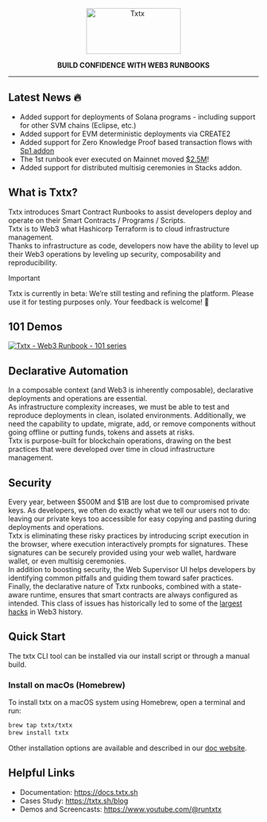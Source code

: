 <div align="center">

<picture>
  <source media="(prefers-color-scheme: dark)" srcset="https://raw.githubusercontent.com/txtx/txtx/main/doc/assets/dark-theme.png">
  <source media="(prefers-color-scheme: light)" srcset="https://raw.githubusercontent.com/txtx/txtx/main/doc/assets/light-theme.png">
  <img alt="Txtx" width="190" height="92" style="max-width: 100%;">
</picture>

**BUILD CONFIDENCE WITH WEB3 RUNBOOKS**
______________________________________________________________________

<!-- [![License](https://img.shields.io/badge/License-Apache2-blue)](/LICENSE) -->
<!-- [![chat](https://img.shields.io/discord/1179456777406922913?logo=discord&logoColor=white&color=%235765F2)](https://discord.gg/rqXmWsn2ja) -->
</div>

## Latest News 🔥

- Added support for deployments of Solana programs - including support for other SVM chains (Eclipse, etc.)
- Added support for EVM deterministic deployments via CREATE2
- Added support for Zero Knowledge Proof based transaction flows with [Sp1 addon](https://github.com/txtx/txtx/pull/140)
- The 1st runbook ever executed on Mainnet moved [$2.5M](https://explorer.hiro.so/txid/70f0b5d238fae566756526678939307b18673bd864b6d74eb5f050b3f8226855?chain=mainnet&api=https://api.hiro.so)!
- Added support for distributed multisig ceremonies in Stacks addon.

## What is Txtx?

Txtx introduces Smart Contract Runbooks to assist developers deploy and operate on their Smart Contracts / Programs / Scripts. <br/> Txtx is to Web3 what Hashicorp Terraform is to cloud infrastructure management. <br/>Thanks to infrastructure as code, developers now have the ability to level up their Web3 operations by leveling up security, composability and reproducibility.

> [!IMPORTANT]
> Txtx is currently in beta: We’re still testing and refining the platform. Please use it for testing purposes only. Your feedback is welcome! 🙌

## 101 Demos 

<a href="https://www.youtube.com/playlist?list=PL0FMgRjJMRzMcA23x6y_1lkxXUmuqOlKu">
  <picture>
    <source srcset="https://raw.githubusercontent.com/txtx/txtx/main/doc/assets/youtube.png">
    <img alt="Txtx - Web3 Runbook - 101 series" style="max-width: 100%;">
  </picture>
</a>

## Declarative Automation

In a composable context (and Web3 is inherently composable), declarative deployments and operations are essential.
<br/>
As infrastructure complexity increases, we must be able to test and reproduce deployments in clean, isolated environments. Additionally, we need the capability to update, migrate, add, or remove components without going offline or putting funds, tokens and assets at risks.
<br/>
Txtx is purpose-built for blockchain operations, drawing on the best practices that were developed over time in cloud infrastructure management.

## Security

Every year, between $500M and $1B are lost due to compromised private keys. As developers, we often do exactly what we tell our users not to do: leaving our private keys too accessible for easy copying and pasting during deployments and operations.
<br/>
Txtx is eliminating these risky practices by introducing script execution in the browser, where execution interactively prompts for signatures. These signatures can be securely provided using your web wallet, hardware wallet, or even multisig ceremonies.
<br/>
In addition to boosting security, the Web Supervisor UI helps developers by identifying common pitfalls and guiding them toward safer practices.
<br/>
Finally, the declarative nature of Txtx runbooks, combined with a state-aware runtime, ensures that smart contracts are always configured as intended. This class of issues has historically led to some of the [largest hacks](https://www.theverge.com/2022/2/3/22916111/wormhole-hack-github-error-325-million-theft-ethereum-solana) in Web3 history.


## Quick Start

The txtx CLI tool can be installed via our install script or through a manual build.

### Install on macOs (Homebrew)

To install txtx on a macOS system using Homebrew, open a terminal and run:

```bash
brew tap txtx/txtx
brew install txtx
```

Other installation options are available and described in our [doc website](https://docs.txtx.sh/install).

## Helpful Links

- Documentation: https://docs.txtx.sh
- Cases Study: https://txtx.sh/blog
- Demos and Screencasts: https://www.youtube.com/@runtxtx
